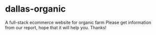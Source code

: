 # dallas-organic
A full-stack ecommerce website for organic farm
Please get information from our report, hope that it will help you.
Thanks!
